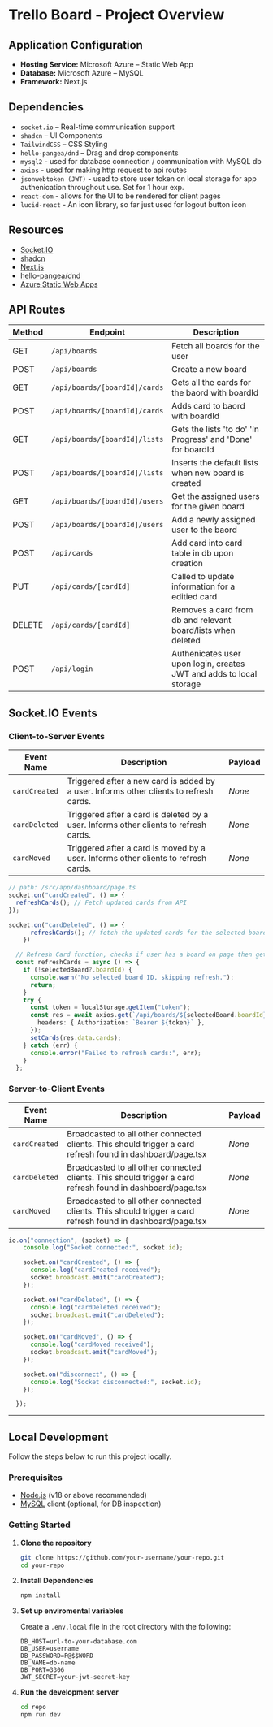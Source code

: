 # Trello Board - Project Overview

## Application Configuration

- **Hosting Service:** Microsoft Azure – Static Web App  
- **Database:** Microsoft Azure – MySQL  
- **Framework:** Next.js  

## Dependencies

- `socket.io` – Real-time communication support  
- `shadcn` – UI Components  
- `TailwindCSS` – CSS Styling  
- `hello-pangea/dnd` – Drag and drop components
- `mysql2` - used for database connection / communication with MySQL db
- `axios` - used for making http request to api routes
- `jsonwebtoken (JWT)` - used to store user token on local storage for app authenication throughout use. Set for 1 hour exp.
- `react-dom` - allows for the UI to be rendered for client pages
- `lucid-react` - An icon library, so far just used for logout button icon

## Resources

- [Socket.IO](https://socket.io/how-to/use-with-nextjs)  
- [shadcn](https://ui.shadcn.com)  
- [Next.js](https://nextjs.org)  
- [hello-pangea/dnd](https://github.com/hello-pangea/dnd)  
- [Azure Static Web Apps](https://learn.microsoft.com/en-us/azure/static-web-apps/)  

## API Routes

| Method | Endpoint               | Description                            |
|--------|------------------------|----------------------------------------|
| GET    | `/api/boards`          | Fetch all boards for the user          |
| POST   | `/api/boards`          | Create a new board                     |
| GET    | `/api/boards/[boardId]/cards` | Gets all the cards for the baord with boardId   |
| POST   | `/api/boards/[boardId]/cards` | Adds card to baord with boardId |
| GET    | `/api/boards/[boardId]/lists` | Gets the lists 'to do' 'In Progress' and 'Done' for boardId|
| POST   | `/api/boards/[boardId]/lists` | Inserts the default lists when new board is created |
| GET    | `/api/boards/[boardId]/users` | Get the assigned users for the given board |
| POST   | `/api/boards/[boardId]/users` | Add a newly assigned user to the baord  |
| POST   | `/api/cards`                 |  Add card into card table in db upon creation|
| PUT    | `/api/cards/[cardId]`        | Called to update information for a editied card |
| DELETE | `/api/cards/[cardId]`        | Removes a card from db and relevant board/lists when deleted |
| POST   | `/api/login`                  | Authenicates user upon login, creates JWT and adds to local storage      |

## Socket.IO Events

### Client-to-Server Events

| Event Name    | Description                                         | Payload         |
|---------------|-----------------------------------------------------|-----------------|
| `cardCreated` | Triggered after a new card is added by a user. Informs other clients to refresh cards. | _None_ |
| `cardDeleted` | Triggered after a card is deleted by a user. Informs other clients to refresh cards.   | _None_ |
| `cardMoved`   | Triggered after a card is moved by a user. Informs other clients to refresh cards.     | _None_ |


```ts
// path: /src/app/dashboard/page.ts
socket.on("cardCreated", () => {
  refreshCards(); // Fetch updated cards from API
});

socket.on("cardDeleted", () => {
      refreshCards(); // fetch the updated cards for the selected board
    })

  // Refresh Card function, checks if user has a board on page then gets the updated cards for that board 
  const refreshCards = async () => {
    if (!selectedBoard?.boardId) {
      console.warn("No selected board ID, skipping refresh.");
      return;
    }
    try {
      const token = localStorage.getItem("token");
      const res = await axios.get(`/api/boards/${selectedBoard.boardId}/cards`, {
        headers: { Authorization: `Bearer ${token}` },
      });
      setCards(res.data.cards);
    } catch (err) {
      console.error("Failed to refresh cards:", err);
    }
  };
```

### Server-to-Client Events 
| Event Name    | Description                                         | Payload         |
|---------------|-----------------------------------------------------|-----------------|
| `cardCreated` | Broadcasted to all other connected clients. This should trigger a card refresh found in dashboard/page.tsx | _None_ |
| `cardDeleted` | Broadcasted to all other connected clients. This should trigger a card refresh found in dashboard/page.tsx   | _None_ |
| `cardMoved` | Broadcasted to all other connected clients. This should trigger a card refresh found in dashboard/page.tsx   | _None_ |

```ts
io.on("connection", (socket) => {
    console.log("Socket connected:", socket.id);

    socket.on("cardCreated", () => {
      console.log("cardCreated received");
      socket.broadcast.emit("cardCreated"); 
    });

    socket.on("cardDeleted", () => {
      console.log("cardDeleted received");
      socket.broadcast.emit("cardDeleted"); 
    });

    socket.on("cardMoved", () => {
      console.log("cardMoved received"); 
      socket.broadcast.emit("cardMoved"); 
    });

    socket.on("disconnect", () => {
      console.log("Socket disconnected:", socket.id);
    });

  });
```


---

## Local Development

Follow the steps below to run this project locally.

### Prerequisites

- [Node.js](https://nodejs.org) (v18 or above recommended)  
- [MySQL](https://www.mysql.com) client (optional, for DB inspection)

### Getting Started

1. **Clone the repository**

   ```bash
   git clone https://github.com/your-username/your-repo.git
   cd your-repo

2. **Install Dependencies**

   ```bash
   npm install

3. **Set up enviromental variables**

   Create a `.env.local` file in the root directory with the following:

   ```env
   DB_HOST=url-to-your-database.com
   DB_USER=username
   DB_PASSWORD=P@$$WORD
   DB_NAME=db-name
   DB_PORT=3306
   JWT_SECRET=your-jwt-secret-key

4. **Run the development server**

    ```bash
    cd repo
    npm run dev


